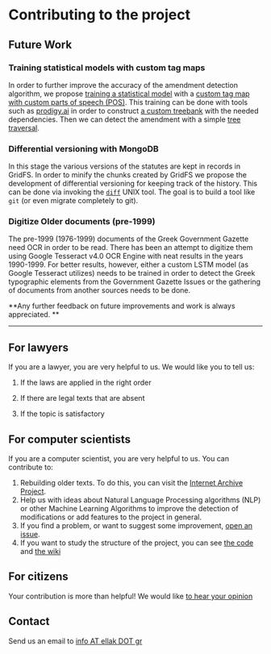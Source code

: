 # Contributing to the project

## Future Work

### Training statistical models with custom tag maps

In order to further improve the accuracy of the amendment detection algorithm, we propose [training a statistical model](https://spacy.io/usage/training) with a [custom tag map with custom parts of speech (POS)](https://spacy.io/api/tagger). This training can be done with tools such as [prodigy.ai](https://spacy.io/api/tagger) in order to construct [a custom treebank](https://github.com/papachristoumarios/UD_Greek-GDT) with the needed dependencies. Then we can detect the amendment with a simple [tree traversal](https://en.wikipedia.org/wiki/Tree_traversal). 

### Differential versioning with MongoDB

In this stage the various versions of the statutes are kept in records in GridFS. In order to minify the chunks created by GridFS we propose the development of differential versioning for keeping track of the history. This can be done via invoking the [`diff`](https://en.wikipedia.org/wiki/Diff) UNIX tool. The goal is to build a tool like `git` (or even migrate completely to git).

### Digitize Older documents (pre-1999)

The pre-1999 (1976-1999) documents of the Greek Government Gazette need OCR in order to be read. There has been an attempt to digitize them using Google Tesseract v4.0 OCR Engine with neat results in the years 1990-1999. For better results, however, either a custom LSTM model (as Google Tesseract utilizes) needs to be trained in order to detect the Greek typographic elements from the Government Gazette Issues or the gathering of documents from another sources needs to be done.  



**Any further feedback on future improvements and work is always appreciated. **

---

## For lawyers

If you are a lawyer, you are very helpful to us. We would like you to tell us:

1. If the laws are applied in the right order

2. If there are legal texts that are absent

3. If the topic is satisfactory   

## For computer scientists

If you are a computer scientist, you are very helpful to us. You can contribute to:

1. Rebuilding older texts. To do this, you can visit the [Internet Archive Project](https://archive.org/details/GreekGovernmentGazette). 
2. Help us with ideas about Natural Language Processing algorithms (NLP) or other Machine Learning Algorithms to improve the detection of modifications or add features to the project in general.
3. If you find a problem, or want to suggest some improvement, [open an issue](https://github.com/eellak/gsoc2018-3gm/issues).
4. If you want to study the structure of the project, you can see [the code](https://github.com/eellak/gsoc2018-3gm) and [the wiki](https://github.com/eellak/gsoc2018-3gm/wiki)

## For citizens

Your contribution is more than helpful! We would like [to hear your opinion](#Contact)

## Contact

Send us an email to [info AT ellak DOT gr](mailto:info@ellak.gr)